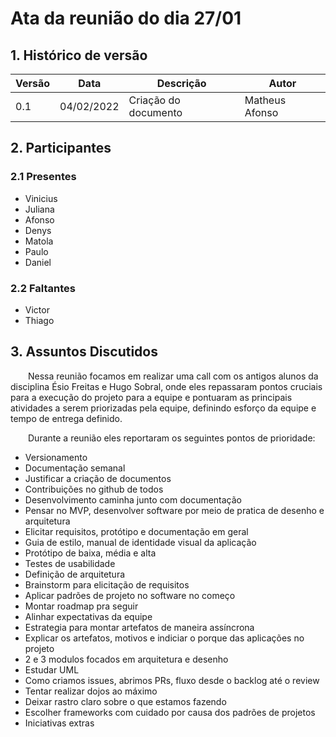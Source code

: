 # Ata da reunião do dia 27/01

## 1. Histórico de versão

<center>

| Versão | Data       | Descrição                                           | Autor        |
| ------ | ---------- | --------------------------------------------------- | ------------ |
| 0.1    | 04/02/2022 | Criação do documento | Matheus Afonso |

</center>

## 2. Participantes

### 2.1 Presentes

- Vinicius
- Juliana
- Afonso
- Denys
- Matola
- Paulo
- Daniel

### 2.2 Faltantes

- Victor
- Thiago

## 3. Assuntos Discutidos

&emsp;&emsp;Nessa reunião focamos em realizar uma call com os antigos alunos da disciplina Ésio Freitas e Hugo Sobral, onde eles repassaram pontos cruciais para a execução do projeto para a equipe e pontuaram as principais atividades a serem priorizadas pela equipe, definindo esforço da equipe e tempo de entrega definido.

&emsp;&emsp;Durante a reunião eles reportaram os seguintes pontos de prioridade:

- Versionamento
- Documentação semanal
- Justificar a criação de documentos
- Contribuições no github de todos
- Desenvolvimento caminha junto com documentação
- Pensar no MVP, desenvolver software por meio de pratica de desenho e arquitetura
- Elicitar requisitos, protótipo e documentação em geral
- Guia de estilo, manual de identidade visual da aplicação
- Protótipo de baixa, média e alta
- Testes de usabilidade
- Definição de arquitetura
- Brainstorm para elicitação de requisitos
- Aplicar padrões de projeto no software no começo
- Montar roadmap pra seguir
- Alinhar expectativas da equipe
- Estrategia para montar artefatos de maneira assíncrona
- Explicar os artefatos, motivos e indiciar o porque das aplicações no projeto
- 2 e 3 modulos focados em arquitetura e desenho
- Estudar UML
- Como criamos issues, abrimos PRs, fluxo desde o backlog até o review
- Tentar realizar dojos ao máximo
- Deixar rastro claro sobre o que estamos fazendo
- Escolher frameworks com cuidado por causa dos padrões de projetos
- Iniciativas extras
